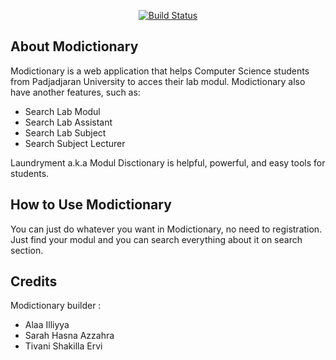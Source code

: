 
<p align="center">
<a href="https://github.com/illiyyaa/Modictionary"><img src="https://i.imgur.com/h6FKXcG.png" alt="Build Status"></a>
</p>

## About Modictionary

Modictionary is a web application that helps Computer Science students from Padjadjaran University to acces their lab modul. Modictionary also have another features, such as:

- Search Lab Modul
- Search Lab Assistant
- Search Lab Subject
- Search Subject Lecturer

Laundryment a.k.a Modul Disctionary is helpful, powerful, and easy tools for students.

## How to Use Modictionary

You can just do whatever you want in Modictionary, no need to registration. Just find your modul and you can search everything about it on search section.

## Credits

Modictionary builder :
- Alaa Illiyya
- Sarah Hasna Azzahra
- Tivani Shakilla Ervi

